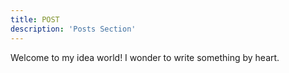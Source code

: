 ```yaml
---
title: POST
description: 'Posts Section'
---
```


Welcome to my idea world! I wonder to write something by heart.



 